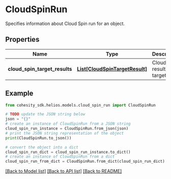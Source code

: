 # CloudSpinRun

Specifies information about Cloud Spin run for an object.

## Properties

Name | Type | Description | Notes
------------ | ------------- | ------------- | -------------
**cloud_spin_target_results** | [**List[CloudSpinTargetResult]**](CloudSpinTargetResult.md) | Cloud Spin result for a target. | [optional] 

## Example

```python
from cohesity_sdk.helios.models.cloud_spin_run import CloudSpinRun

# TODO update the JSON string below
json = "{}"
# create an instance of CloudSpinRun from a JSON string
cloud_spin_run_instance = CloudSpinRun.from_json(json)
# print the JSON string representation of the object
print(CloudSpinRun.to_json())

# convert the object into a dict
cloud_spin_run_dict = cloud_spin_run_instance.to_dict()
# create an instance of CloudSpinRun from a dict
cloud_spin_run_from_dict = CloudSpinRun.from_dict(cloud_spin_run_dict)
```
[[Back to Model list]](../README.md#documentation-for-models) [[Back to API list]](../README.md#documentation-for-api-endpoints) [[Back to README]](../README.md)


